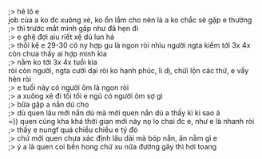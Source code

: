 ;> hê lô e<br>
job của a ko đc xuông xẻ, ko ổn lắm cho nên là a ko chắc sẽ gặp e thường<br>
;> thì trước mắt mình gặp như đã hẹn đi<br>
;> e ghệ đợi aiu riết xệ dú lun hả<br>
;> thôi kệ e 29-30 có ny hợp gu là ngon ròi nhìu người ngta kiếm tới 3x 4x còn chưa thấy ai hợp mình kìa<br>
;> nằm ko tới 3x 4x tuổi kìa<br>
ròi còn người, ngta cưới dại ròi ko hạnh phúc, li dị, chửi lộn các thứ, e vầy hên ròi<br>
;> e tuổi này có người ôm là ngon ròi<br>
;> a xuông xẻ đi tối tối e ngủ có người ôm sợ gì<br>
;> bữa gặp a nắn dú cho<br>
;> dù quen lâu mới nắn dú mà mới quen nắn dú a thấy kì kì sao á<br>
=)) quen cũng kha khá thời gian mới này nọ lọ chai đc e, như e là nhanh ròi<br>
;> thấy e nungf quá chiều chiều e tý đó<br>
;> chứ mới quen chưa xác định lâu dài mà bóp nắn, ăn nằm gì e<br>
;> ý a là quen coi bền hong chứ xu nữa đường gãy thì hơi toang
